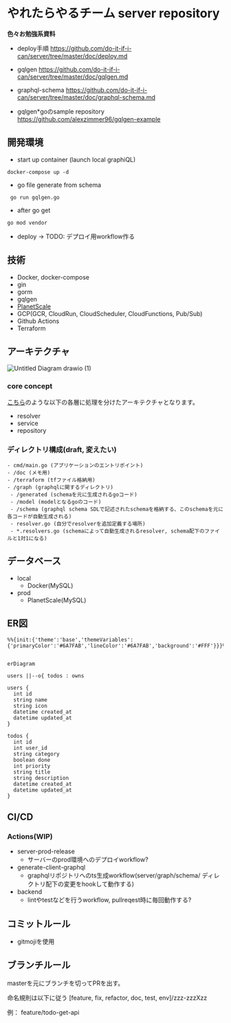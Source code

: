 # やれたらやるチーム server repository
**色々お勉強系資料**
- deploy手順 
https://github.com/do-it-if-i-can/server/tree/master/doc/deploy.md

- gqlgen
https://github.com/do-it-if-i-can/server/tree/master/doc/gqlgen.md

- graphql-schema
https://github.com/do-it-if-i-can/server/tree/master/doc/graphql-schema.md

- gqlgen*goのsample repository
https://github.com/alexzimmer96/gqlgen-example

## 開発環境

- start up container (launch local graphiQL)

```
docker-compose up -d
```

- go file generate from schema

```
 go run gqlgen.go
```


- after go get 

```
go mod vendor
```

- deploy
→ TODO: デプロイ用workflow作る

## 技術

- Docker, docker-compose
- gin 
- gorm 
- gqlgen 
- [PlanetScale](https://planetscale.com/)
- GCP(GCR, CloudRun, CloudScheduler, CloudFunctions, Pub/Sub)
- Github Actions
- Terraform

## アーキテクチャ

![Untitled Diagram drawio (1)](https://user-images.githubusercontent.com/65433193/155250526-51c22c92-d8e7-4928-9671-7813f392d054.png)

### core concept

[こちら](https://github.com/alexzimmer96/gqlgen-example/blob/master/graphql-example-architecture.png)のような以下の各層に処理を分けたアーキテクチャとなります。
- resolver
- service
- repository

### ディレクトリ構成(draft, 変えたい)
```
- cmd/main.go (アプリケーションのエントリポイント)
- /doc (メモ用)
- /terraform (tfファイル格納用)
- /graph (graphqlに関するディレクトリ)
 - /generated (schemaを元に生成されるgoコード)
 - /model (modelとなるgoのコード)
 - /schema (graphql schema SDLで記述されたschemaを格納する、このschemaを元に各コードが自動生成される)
 - resolver.go (自分でresolverを追加定義する場所)
 - *.resolvers.go (schemaによって自動生成されるresolver, schema配下のファイルと1対1になる)
```
## データベース

- local
  - Docker(MySQL)
- prod
  - PlanetScale(MySQL)

## ER図

```mermaid
%%{init:{'theme':'base','themeVariables':{'primaryColor':'#6A7FAB','lineColor':'#6A7FAB','background':'#FFF'}}}%%


erDiagram

users ||--o{ todos : owns

users {
  int id
  string name
  string icon
  datetime created_at
  datetime updated_at
}

todos {
  int id
  int user_id
  string category
  boolean done
  int priority
  string title
  string description
  datetime created_at
  datetime updated_at
}
```

## CI/CD
### Actions(WIP)
- server-prod-release
  - サーバーのprod環境へのデプロイworkflow?
- generate-client-graphql
  - graphqlリポジトリへのts生成workflow(server/graph/schema/ ディレクトリ配下の変更をhookして動作する)
- backend
  - lintやtestなどを行うworkflow, pullreqest時に毎回動作する?

## コミットルール

- gitmojiを使用

## ブランチルール
masterを元にブランチを切ってPRを出す。

命名規則は以下に従う
[feature, fix, refactor, doc, test, env]/zzz-zzzXzz

例： feature/todo-get-api
